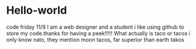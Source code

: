# Hello-world
code friday 11/9
I am a web designer and a student i like using github to store my code.thanks for having a peek!!!!!
What actually is taco or tacos i only know nato, they mention moon tacos,  far superior than earth takos
